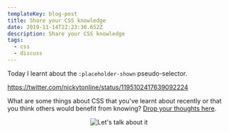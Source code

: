 ```yaml
---
templateKey: blog-post
title: Share your CSS knowledge
date: 2019-11-14T22:23:30.652Z
description: Share your CSS knowledge
tags:
  - css
  - discuss
---
```

Today I learnt about the `:placeholder-shown` pseudo-selector.

https://twitter.com/nickytonline/status/1195102417639092224

What are some things about CSS that you've learnt about recently or that you  think others would benefit from knowing? [Drop your thoughts here](https://dev.to/nickytonline/share-your-css-knowledge-35pj/#comments).

<center>

![Let's talk about it](https://media.giphy.com/media/WqLmcthJ7AgQKwYJbb/giphy.gif)
</center>
